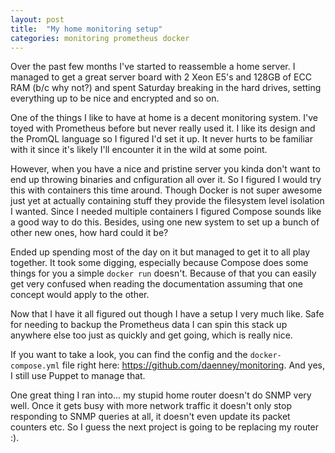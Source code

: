 ```yaml
---
layout: post
title:  "My home monitoring setup"
categories: monitoring prometheus docker
---
```


Over the past few months I've started to reassemble a home server. I managed
to get a great server board with 2 Xeon E5's and 128GB of ECC RAM (b/c why
not?) and spent Saturday breaking in the hard drives, setting everything up
to be nice and encrypted and so on.

One of the things I like to have at home is a decent monitoring system. I've
toyed with Prometheus before but never really used it. I like its design and
the PromQL language so I figured I'd set it up. It never hurts to be
familiar with it since it's likely I'll encounter it in the wild at some
point.

However, when you have a nice and pristine server you kinda don't want to end
up throwing binaries and cnfiguration all over it. So I figured I would try
this with containers this time around. Though Docker is not super awesome just
yet at actually containing stuff they provide the filesystem level isolation
I wanted. Since I needed multiple containers I figured Compose sounds like a
good way to do this. Besides, using one new system to set up a bunch of other
new ones, how hard could it be?

Ended up spending most of the day on it but managed to get it to all play
together. It took some digging, especially because Compose does some things
for you a simple `docker run` doesn't. Because of that you can easily get
very confused when reading the documentation assuming that one concept would
apply to the other.

Now that I have it all figured out though I have a setup I very much like.
Safe for needing to backup the Prometheus data I can spin this stack up
anywhere else too just as quickly and get going, which is really nice.

If you want to take a look, you can find the config and the
`docker-compose.yml` file right here: https://github.com/daenney/monitoring.
And yes, I still use Puppet to manage that.

One great thing I ran into... my stupid home router doesn't do SNMP very
well. Once it gets busy with more network traffic it doesn't only stop
responding to SNMP queries at all, it doesn't even update its packet counters
etc. So I guess the next project is going to be replacing my router :).
